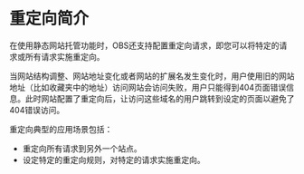 # 重定向简介<a name="zh-cn_topic_0066088955"></a>

在使用静态网站托管功能时，OBS还支持配置重定向请求，即您可以将特定的请求或所有请求实施重定向。

当网站结构调整、网站地址变化或者网站的扩展名发生变化时，用户使用旧的网站地址（比如收藏夹中的地址）访问网站会访问失败，用户只能得到404页面错误信息。此时网站配置了重定向后，让访问这些域名的用户跳转到设定的页面以避免了404错误访问。

重定向典型的应用场景包括：

-   重定向所有请求到另外一个站点。
-   设定特定的重定向规则，对特定的请求实施重定向。


